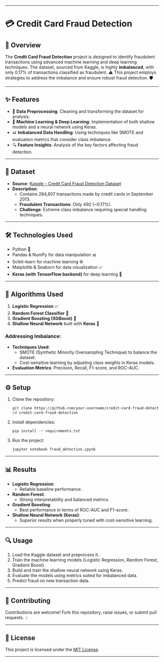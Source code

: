 
---

# 💳 Credit Card Fraud Detection

## 🚀 Overview

The **Credit Card Fraud Detection** project is designed to identify fraudulent transactions using advanced machine learning and deep learning techniques. The dataset, sourced from Kaggle, is highly **imbalanced**, with only 0.17% of transactions classified as fraudulent. ⚠️ This project employs strategies to address the imbalance and ensure robust fraud detection. 🛡️

---

## ✨ Features

- 🔄 **Data Preprocessing**: Cleaning and transforming the dataset for analysis.  
- 🧠 **Machine Learning & Deep Learning**: Implementation of both shallow models and a neural network using Keras.  
- 📊 **Imbalanced Data Handling**: Using techniques like SMOTE and evaluation metrics that consider class imbalance.  
- 🔍 **Feature Insights**: Analysis of the key factors affecting fraud detection.  

---

## 📂 Dataset

- **Source**: [Kaggle - Credit Card Fraud Detection Dataset](https://www.kaggle.com/datasets/mlg-ulb/creditcardfraud)  
- **Description**:  
  - Contains 284,807 transactions made by credit cards in September 2013.  
  - **Fraudulent Transactions**: Only 492 (~0.17%).  
  - **Challenge**: Extreme class imbalance requiring special handling techniques.  

---

## 🛠️ Technologies Used

- Python 🐍  
- Pandas & NumPy for data manipulation 📊  
- Scikit-learn for machine learning ⚙️  
- Matplotlib & Seaborn for data visualization 📈  
- **Keras (with TensorFlow backend)** for deep learning 🧠  

---

## 🤖 Algorithms Used

1. **Logistic Regression** 📈  
2. **Random Forest Classifier** 🌲  
3. **Gradient Boosting (XGBoost)** 🚀  
4. **Shallow Neural Network** built with **Keras** 🧠  

### Addressing Imbalance:
- **Techniques Used**:  
  - SMOTE (Synthetic Minority Oversampling Technique) to balance the dataset.  
  - Cost-sensitive learning by adjusting class weights in Keras models.  
- **Evaluation Metrics**: Precision, Recall, F1-score, and ROC-AUC.  

---

## ⚙️ Setup

1. Clone the repository:  
   ```bash
   git clone https://github.com/your-username/credit-card-fraud-detection.git
   cd credit-card-fraud-detection
   ```

2. Install dependencies:  
   ```bash
   pip install -r requirements.txt
   ```

3. Run the project:  
   ```bash
   jupyter notebook fraud_detection.ipynb
   ```

---

## 📊 Results



- **Logistic Regression**:  
  - Reliable baseline performance.  
- **Random Forest**:  
  - Strong interpretability and balanced metrics.  
- **Gradient Boosting**:  
  - Best performance in terms of ROC-AUC and F1-score.  
- **Shallow Neural Network (Keras)**:  
  - Superior results when properly tuned with cost-sensitive learning.  

---

## 🔍 Usage

1. Load the Kaggle dataset and preprocess it.  
2. Train the machine learning models (Logistic Regression, Random Forest, Gradient Boost).  
3. Build and train the shallow neural network using Keras.  
4. Evaluate the models using metrics suited for imbalanced data.  
5. Predict fraud on new transaction data.  

---

## 🤝 Contributing

Contributions are welcome! Fork this repository, raise issues, or submit pull requests. 💡

---

## 📜 License

This project is licensed under the [MIT License](LICENSE).  

---

